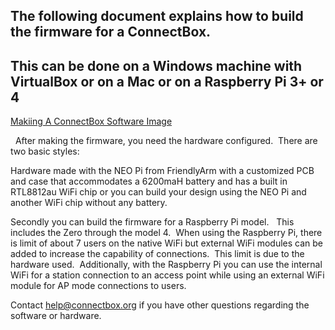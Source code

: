 <h2>The following document explains how to build the firmware for a ConnectBox.</h2>
<h2>This can be done on a Windows machine with VirtualBox or on a Mac or on a Raspberry Pi 3+ or 4</h2>
<a href="https://github.com/ConnectBox/connectbox-pi/blob/master/docs/making_an_image.md">Makiing A ConnectBox Software Image</a>

&nbsp;
After making the firmware, you need the hardware configured.  There are two basic styles:

Hardware made with the NEO Pi from FriendlyArm with a customized PCB and case that accommodates a 6200maH battery and has a built in RTL8812au WiFi chip or you can build your design using the NEO Pi and another WiFi chip without any battery.

Secondly you can build the firmware for a Raspberry Pi model.   This includes the Zero through the model 4.  When using the Raspberry Pi, there is limit of about 7 users on the native WiFi but external WiFi modules can be added to increase the capability of connections.  This limit is due to the hardware used.  Additionally, with the Raspberry Pi you can use the internal WiFi for a station connection to an access point while using an external WiFi module for AP mode connections to users.

Contact help@connectbox.org if you have other questions regarding the software or hardware.
